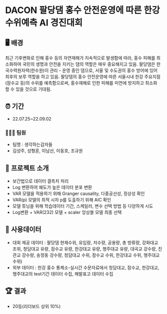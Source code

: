 # DACON 팔당댐 홍수 안전운영에 따른 한강 수위예측 AI 경진대회

## 🖥️ 배경
최근 기후변화로 인해 홍수 등의 자연재해가 지속적으로 발생함에 따라, 홍수 피해를 최소화하여 국민의 생명과 안전을 지키는 댐의 역할은 매우 중요해지고 있음.
팔당댐은 한국수력원자력(한수원)이 관리・운영 중인 댐으로, 서울 및 수도권의 홍수 방어에 있어 최후의 보루 역할을 하고 있음.
팔당댐의 홍수 안전운영에 따른 서울시내 한강 주요지점(잠수교 등)의 수위를 예측함으로써, 홍수재해로 인한 피해를 미연에 방지하고 최소화 할 수 있을 것으로 기대됨.

## ⏰ 기간
- 22.07.25~22.09.02
### 🧑‍🤝‍🧑 팀원
- 팀명 : 생각하는감자들
- 김성주, 성형훈, 이남선, 이동호, 조규원

## 📜 프로젝트 소개
- 보간법으로 데이터 결측치 처리
- Log 변환하여 왜도가 높은 데이터 분포 변환
- VAR 모델을 적용하기 위해 Granger causality, 다중공선성, 정상성 확인
- VAR(p) 모델의 최적 시차 p를 도출하기 위해 AIC 확인
- 모델 튜닝을 위해 학습데이터 기간, 스케일러, 변수 선택 방법 등 다양하게 시도
- Log변환 + VAR(232) 모델 + scaler 앙상블 모델 최종 선택

## 💽 사용데이터
- 대회 제공 데이터 : 팔당댐 현재수위, 유입량, 저수량, 공용량, 총 방류량, 강화대교 조위, 청담대교 유량, 잠수교 유량, 한강대교 유량, 행주대교 유량, 대곡교 강수량, 진관교 강수량, 송정동 강수량, 청담대교 수위, 잠수교 수위, 한강대교 수위, 행주대교 수위)
- 외부 데이터 : 한강 홍수 통제소-실시간 수문자료에서 청담대교, 잠수교, 한강대교, 행주대교의 test기간 데이터 수집, 해발표고 데이터 수집

## 🏆 결과
- 20등(리더보드 상위 10%)
